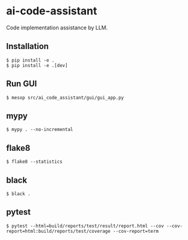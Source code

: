 # ai-code-assistant
Code implementation assistance by LLM.

## Installation
```
$ pip install -e .
$ pip install -e .[dev]
```

## Run GUI
```
$ mesop src/ai_code_assistant/gui/gui_app.py
```
## mypy
```
$ mypy . --no-incremental
```
## flake8
```
$ flake8 --statistics
```
## black
```
$ black .
```

## pytest
```
$ pytest --html=build/reports/test/result/report.html --cov --cov-report=html:build/reports/test/coverage --cov-report=term
```
